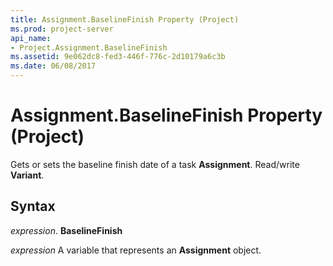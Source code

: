 ```yaml
---
title: Assignment.BaselineFinish Property (Project)
ms.prod: project-server
api_name:
- Project.Assignment.BaselineFinish
ms.assetid: 9e062dc8-fed3-446f-776c-2d10179a6c3b
ms.date: 06/08/2017
---
```



# Assignment.BaselineFinish Property (Project)

Gets or sets the baseline finish date of a task **Assignment**. Read/write **Variant**.


## Syntax

 _expression_. **BaselineFinish**

 _expression_ A variable that represents an **Assignment** object.



